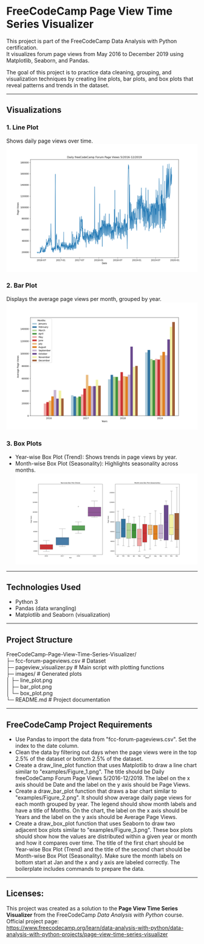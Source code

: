 # FreeCodeCamp Page View Time Series Visualizer

This project is part of the FreeCodeCamp Data Analysis with Python certification.  
It visualizes forum page views from May 2016 to December 2019 using Matplotlib, Seaborn, and Pandas.  

The goal of this project is to practice data cleaning, grouping, and visualization techniques by creating line plots, bar plots, and box plots that reveal patterns and trends in the dataset.  

---

## Visualizations

### 1. Line Plot
Shows daily page views over time.  
![Line Plot](Images/line_plot.png)  

### 2. Bar Plot
Displays the average page views per month, grouped by year.  
![Bar Plot](Images/bar_plot.png)  

### 3. Box Plots
- Year-wise Box Plot (Trend): Shows trends in page views by year.  
- Month-wise Box Plot (Seasonality): Highlights seasonality across months.  
![Box Plots](Images/box_plot.png)  

---

## Technologies Used
- Python 3  
- Pandas (data wrangling)  
- Matplotlib and Seaborn (visualization)  

---

## Project Structure

FreeCodeCamp-Page-View-Time-Series-Visualizer/  
├─ fcc-forum-pageviews.csv     # Dataset  
├─ pageview_visualizer.py      # Main script with plotting functions  
├─ images/                     # Generated plots  
│   ├─ line_plot.png  
│   ├─ bar_plot.png  
│   └─ box_plot.png  
└─ README.md                   # Project documentation  

---

## FreeCodeCamp Project Requirements

  - Use Pandas to import the data from "fcc-forum-pageviews.csv". Set the index to the date column.
  - Clean the data by filtering out days when the page views were in the top 2.5% of the dataset or bottom 2.5% of the dataset.
  - Create a draw_line_plot function that uses Matplotlib to draw a line chart similar to "examples/Figure_1.png". The title should be Daily freeCodeCamp Forum Page Views 5/2016-12/2019. The label on the x axis should be Date and the label on the y axis should be Page Views.
  - Create a draw_bar_plot function that draws a bar chart similar to "examples/Figure_2.png". It should show average daily page views for each month grouped by year. The legend should show month labels and have a title of Months. On the chart, the label on the x axis should be Years and the label on the y axis should be Average Page Views.
  - Create a draw_box_plot function that uses Seaborn to draw two adjacent box plots similar to "examples/Figure_3.png". These box plots should show how the values are distributed within a given year or month and how it compares over time. The title of the first chart should be Year-wise Box Plot (Trend) and the title of the second chart should be Month-wise Box Plot (Seasonality). Make sure the month labels on bottom start at Jan and the x and y axis are labeled correctly. The boilerplate includes commands to prepare the data.

---

## Licenses:

This project was created as a solution to the **Page View Time Series Visualizer** from the FreeCodeCamp *Data Analysis with Python* course.  
Official project page:  
https://www.freecodecamp.org/learn/data-analysis-with-python/data-analysis-with-python-projects/page-view-time-series-visualizer

